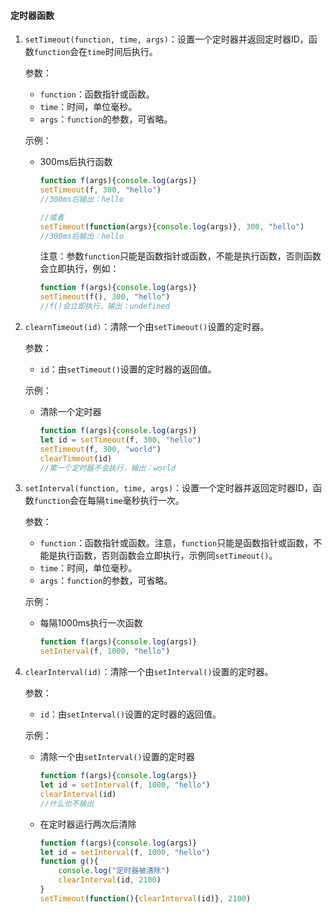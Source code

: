 #### 定时器函数

1. ```setTimeout(function, time, args)```：设置一个定时器并返回定时器ID，函数```function```会在```time```时间后执行。

   参数：

   - ```function```：函数指针或函数。
   - ```time```：时间，单位毫秒。
   - ```args```：```function```的参数，可省略。

   示例：

   - 300ms后执行函数

     ```javascript
     function f(args){console.log(args)}
     setTimeout(f, 300, "hello")
     //300ms后输出：hello
     
     //或者
     setTimeout(function(args){console.log(args)}, 300, "hello")
     //300ms后输出：hello
     ```

     注意：参数```function```只能是函数指针或函数，不能是执行函数，否则函数会立即执行，例如：

     ```javascript
     function f(args){console.log(args)}
     setTimeout(f(), 300, "hello")
     //f()会立即执行，输出：undefined
     ```

2. ```clearnTimeout(id)```：清除一个由```setTimeout()```设置的定时器。

   参数：

   - ```id```：由```setTimeout()```设置的定时器的返回值。

   示例：

   - 清除一个定时器

     ```javascript
     function f(args){console.log(args)}
     let id = setTimeout(f, 300, "hello")
     setTimeout(f, 300, "world")
     clearTimeout(id)
     //第一个定时器不会执行，输出：world
     ```

3. ```setInterval(function, time, args)```：设置一个定时器并返回定时器ID，函数```function```会在每隔```time```毫秒执行一次。

   参数：

   - ```function```：函数指针或函数。注意，```function```只能是函数指针或函数，不能是执行函数，否则函数会立即执行，示例同```setTimeout()```。
   - ```time```：时间，单位毫秒。
   - ```args```：```function```的参数，可省略。

   示例：

   - 每隔1000ms执行一次函数

     ```javascript
     function f(args){console.log(args)}
     setInterval(f, 1000, "hello")
     ```

4. ```clearInterval(id)```：清除一个由```setInterval()```设置的定时器。

   参数：

   - ```id```：由```setInterval()```设置的定时器的返回值。

   示例：

   - 清除一个由```setInterval()```设置的定时器

     ```javascript
     function f(args){console.log(args)}
     let id = setInterval(f, 1000, "hello")
     clearInterval(id)
     //什么也不输出
     ```

   - 在定时器运行两次后清除

     ```javascript
     function f(args){console.log(args)}
     let id = setInterval(f, 1000, "hello")
     function g(){
         console.log("定时器被清除")
         clearInterval(id, 2100)
     }
     setTimeout(function(){clearInterval(id)}, 2100)
     ```
